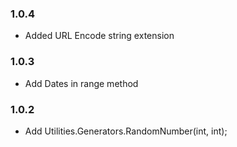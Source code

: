 ### 1.0.4
- Added URL Encode string extension

### 1.0.3
- Add Dates in range method

### 1.0.2
- Add Utilities.Generators.RandomNumber(int, int);
